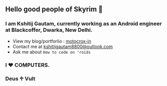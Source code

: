 ## Hello good people of Skyrim 👋

 ### I am Kshitij Gautam, currently working as an Android engineer at Blackcoffer, Dwarka, New Delhi.

- View my blog/portforlio : <a href="https://motocrox-in.blogspot.com"> motocrox-in </a>
- Contact me at <a href="mailto: kshitijgautam8800@outlook.com"> kshitijgautam8800@outlook.com </a>   
- Ask me about `How to code on 'roids`
### I ♥ COMPUTERS. 
### Deus ♱ Vult
